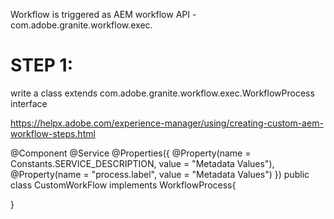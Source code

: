 

Workflow is triggered as AEM workflow API - com.adobe.granite.workflow.exec.

STEP 1:
=======
write a class extends com.adobe.granite.workflow.exec.WorkflowProcess interface

https://helpx.adobe.com/experience-manager/using/creating-custom-aem-workflow-steps.html

@Component
@Service
@Properties({
	@Property(name = Constants.SERVICE_DESCRIPTION, value = "Metadata Values"),
	@Property(name = "process.label", value = "Metadata Values") })
public class CustomWorkFlow implements WorkflowProcess{

}
